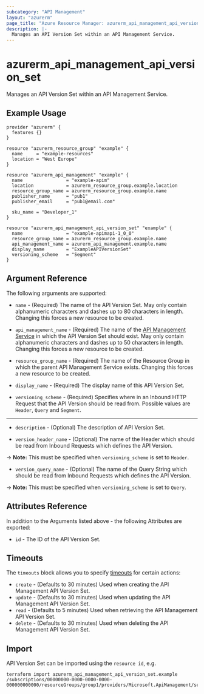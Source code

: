 ```yaml
---
subcategory: "API Management"
layout: "azurerm"
page_title: "Azure Resource Manager: azurerm_api_management_api_version_set"
description: |-
  Manages an API Version Set within an API Management Service.
---
```


# azurerm_api_management_api_version_set

Manages an API Version Set within an API Management Service.

## Example Usage

```hcl
provider "azurerm" {
  features {}
}

resource "azurerm_resource_group" "example" {
  name     = "example-resources"
  location = "West Europe"
}

resource "azurerm_api_management" "example" {
  name                = "example-apim"
  location            = azurerm_resource_group.example.location
  resource_group_name = azurerm_resource_group.example.name
  publisher_name      = "pub1"
  publisher_email     = "pub1@email.com"

  sku_name = "Developer_1"
}

resource "azurerm_api_management_api_version_set" "example" {
  name                = "example-apimapi-1_0_0"
  resource_group_name = azurerm_resource_group.example.name
  api_management_name = azurerm_api_management.example.name
  display_name        = "ExampleAPIVersionSet"
  versioning_scheme   = "Segment"
}
```

## Argument Reference

The following arguments are supported:

* `name` - (Required) The name of the API Version Set. May only contain alphanumeric characters and dashes up to 80 characters in length. Changing this forces a new resource to be created.

* `api_management_name` - (Required) The name of the [API Management Service](api_management.html) in which the API Version Set should exist. May only contain alphanumeric characters and dashes up to 50 characters in length. Changing this forces a new resource to be created.

* `resource_group_name` - (Required) The name of the Resource Group in which the parent API Management Service exists. Changing this forces a new resource to be created.

* `display_name` - (Required) The display name of this API Version Set.

* `versioning_scheme` - (Required) Specifies where in an Inbound HTTP Request that the API Version should be read from. Possible values are `Header`, `Query` and `Segment`.

---

* `description` - (Optional) The description of API Version Set.

* `version_header_name` - (Optional) The name of the Header which should be read from Inbound Requests which defines the API Version.

-> **Note:** This must be specified when `versioning_scheme` is set to `Header`.

* `version_query_name` - (Optional) The name of the Query String which should be read from Inbound Requests which defines the API Version.

-> **Note:** This must be specified when `versioning_scheme` is set to `Query`.

## Attributes Reference

In addition to the Arguments listed above - the following Attributes are exported:

* `id` - The ID of the API Version Set.

## Timeouts

The `timeouts` block allows you to specify [timeouts](https://www.terraform.io/language/resources/syntax#operation-timeouts) for certain actions:

* `create` - (Defaults to 30 minutes) Used when creating the API Management API Version Set.
* `update` - (Defaults to 30 minutes) Used when updating the API Management API Version Set.
* `read` - (Defaults to 5 minutes) Used when retrieving the API Management API Version Set.
* `delete` - (Defaults to 30 minutes) Used when deleting the API Management API Version Set.

## Import

API Version Set can be imported using the `resource id`, e.g.

```shell
terraform import azurerm_api_management_api_version_set.example /subscriptions/00000000-0000-0000-0000-000000000000/resourceGroups/group1/providers/Microsoft.ApiManagement/service/service1/apiVersionSets/set1
```
